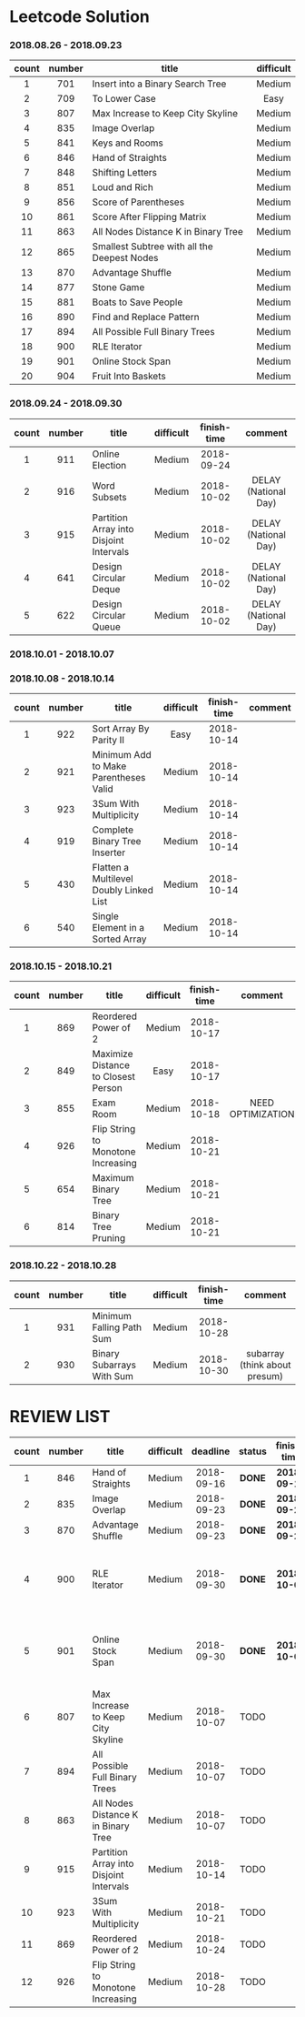 # Leetcode Solution

### 2018.08.26 - 2018.09.23
count | number | title  | difficult                               
:-----:|:----:| ------ |:-----:                        
1 | 701 |   Insert into a Binary Search Tree                | Medium        
2 | 709 |    To Lower Case                                  | Easy   
3 | 807 |   Max Increase to Keep City Skyline               | Medium
4 | 835 |   Image Overlap                                   | Medium
5 | 841 |  Keys and Rooms                                   | Medium
6 | 846 |  Hand of Straights                                | Medium        
7 | 848 |   Shifting Letters                                | Medium   
8 | 851 |   Loud and Rich                                   | Medium
9 | 856 |  Score of Parentheses                             | Medium
10 | 861 |   Score After Flipping Matrix                    | Medium
11 | 863 |   All Nodes Distance K in Binary Tree            | Medium        
12 | 865 |  Smallest Subtree with all the Deepest Nodes     | Medium   
13 | 870 |  Advantage Shuffle                               | Medium
14 | 877 |  Stone Game                                      | Medium
15 | 881 |  Boats to Save People                            | Medium
16 | 890 |  Find and Replace Pattern                        | Medium        
17 | 894 |  All Possible Full Binary Trees                  | Medium   
18 | 900 |  RLE Iterator                                    | Medium
19 | 901 |  Online Stock Span                               | Medium
20 | 904 |  Fruit Into Baskets                              | Medium

### 2018.09.24 - 2018.09.30
count | number | title  | difficult   | finish-time   | comment                         
:-----:|:----:| ------ |:-----:   |:-----:   |:-----:                        
1 | 911 |   Online Election                             |  Medium  | 2018-09-24     |
2 | 916 |   Word Subsets                                |  Medium  | 2018-10-02     | DELAY (National Day)
3 | 915 |   Partition Array into Disjoint Intervals     |  Medium  | 2018-10-02     | DELAY (National Day)
4 | 641 |   Design Circular Deque                       |  Medium  | 2018-10-02     | DELAY (National Day)
5 | 622 |   Design Circular Queue                       |  Medium  | 2018-10-02     | DELAY (National Day)

### 2018.10.01 - 2018.10.07


### 2018.10.08 - 2018.10.14
count | number | title  | difficult   | finish-time   | comment                         
:-----:|:----:| ------ |:-----:   |:-----:   |:-----:                        
1 | 922 |   Sort Array By Parity II                     |  Easy    | 2018-10-14     |
2 | 921 |   Minimum Add to Make Parentheses Valid       |  Medium  | 2018-10-14     | 
3 | 923 |   3Sum With Multiplicity                      |  Medium  | 2018-10-14     |
4 | 919 |   Complete Binary Tree Inserter               |  Medium  | 2018-10-14     |
5 | 430 |   Flatten a Multilevel Doubly Linked List     |  Medium  | 2018-10-14     |
6 | 540 |   Single Element in a Sorted Array            |  Medium  | 2018-10-14     |

### 2018.10.15 - 2018.10.21
count | number | title  | difficult   | finish-time   | comment                         
:-----:|:----:| ------ |:-----:   |:-----:   |:-----:                        
1 | 869 |   Reordered Power of 2                        |  Medium  | 2018-10-17     |
2 | 849 |   Maximize Distance to Closest Person         |  Easy    | 2018-10-17     |
3 | 855 |   Exam Room                                   |  Medium  | 2018-10-18     |  NEED OPTIMIZATION
4 | 926 |   Flip String to Monotone Increasing          |  Medium  | 2018-10-21     | 
5 | 654 |   Maximum Binary Tree                         |  Medium  | 2018-10-21     | 
6 | 814 |   Binary Tree Pruning                         |  Medium  | 2018-10-21     | 

### 2018.10.22 - 2018.10.28
count | number | title  | difficult   | finish-time   | comment                         
:-----:|:----:| ------ |:-----:   |:-----:   |:-----:                        
1 | 931 |   Minimum Falling Path Sum                    |  Medium  | 2018-10-28     |
2 | 930 |   Binary Subarrays With Sum                   |  Medium  | 2018-10-30     | subarray (think about presum)


# REVIEW LIST

count | number | title  | difficult  |  deadline | status  | finish-time     | comment                        
:-----:|:----:| ------ |:-----:| :-----:| :-----:|  :-----:| :-----:|
1 |  846 |  Hand of Straights                       | Medium    | 2018-09-16 | **DONE** |   **2018-09-16**  |
2 |  835 |   Image Overlap                          | Medium    | 2018-09-23 | **DONE** |   **2018-09-23**  |
3 |  870 |  Advantage Shuffle                       | Medium    | 2018-09-23 | **DONE** |   **2018-09-23**  |
4 |  900 |  RLE Iterator                            | Medium    | 2018-09-30 | **DONE** |   **2018-10-02**  |   replace binary search by using some tricks
5 |  901 |  Online Stock Span                       | Medium    | 2018-09-30 | **DONE** |   **2018-10-02**  |   replace useless storage by using stack style           
6 |  807 |   Max Increase to Keep City Skyline      | Medium    | 2018-10-07 | TODO     |                   
7 |  894 |  All Possible Full Binary Trees          | Medium    | 2018-10-07 | TODO     |
8 |  863 | All Nodes Distance K in Binary Tree      | Medium    | 2018-10-07 | TODO     |
9 |  915 | Partition Array into Disjoint Intervals  | Medium    | 2018-10-14 | TODO     |
10|  923 | 3Sum With Multiplicity                   | Medium    | 2018-10-21 | TODO     |
11|  869 |   Reordered Power of 2                   | Medium    | 2018-10-24 | TODO     |
12|  926 |   Flip String to Monotone Increasing     | Medium    | 2018-10-28 | TODO     |
